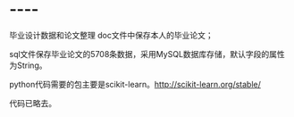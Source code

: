 # ----
毕业设计数据和论文整理
doc文件中保存本人的毕业论文；

sql文件保存毕业论文的5708条数据，采用MySQL数据库存储，默认字段的属性为String。

python代码需要的包主要是scikit-learn。http://scikit-learn.org/stable/


代码已略去。
